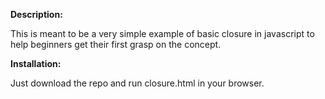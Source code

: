 **Description:**

This is meant to be a very simple example of basic closure in
javascript to help beginners get their first grasp on the concept.

**Installation:**

Just download the repo and run closure.html in your browser.

